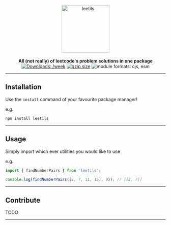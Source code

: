 <div align="center">
  <a href="https://github.com/11xdeveloper/leetils#readme">
    <img alt="leetils" src="https://i.imgur.com/kuQlkxY.png" height="150px" />
  </a>
</div>

<br/>

<div align="center">
  <strong>All (not really) of leetcode's problem solutions in one package</strong>
  <br />
  <a href="https://www.npmjs.com/package/leetils"><img src="https://badgen.net/npm/dw/leetils" alt="Downloads: /week"></a>
  <a href="https://bundlephobia.com/package/leetils"><img src="https://badgen.net/
bundlephobia/minzip/leetils" alt="gzip size"></a>
  <img src="https://img.shields.io/badge/module%20formats-cjs,%20esm-green.svg" alt="module formats: cjs, esm">
</div>

---

## Installation

Use the `install` command of your favourite package manager!

e.g.

```bash
npm install leetils
```

---

## Usage

Simply import which ever utilities you would like to use

e.g.

```ts
import { findNumberPairs } from 'leetils';

console.log(findNumberPairs([2, 7, 11, 15], 9)); // [[2, 7]]
```

---

## Contribute

TODO

---
